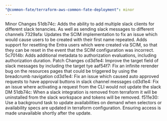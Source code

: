 ```yaml
---
"@common-fate/terraform-aws-common-fate-deployment": minor
---
```


Minor Changes
51db74c: Adds the ability to add multiple slack clients for different slack tenancies. As well as sending slack messages to different channels
7329afa: Updates the SCIM implementation to fix an issue which would cause users to be created with their first name repeated.
Adds support for resetting the Entra users which were created via SCIM, so that they can be reset in the event that the SCIM configuration was incorrect.
5c7014b: Adds additional metadata to authorization evaluations, including authorization duration.
Patch Changes
cd3d1e4: Improve the target field of slack messages by including the target tye
aaf54f7: Fix an infinite rerender bug on the resources pages that could be triggered by using the breadcrumb navigation
cd3d1e4: Fix an issue which caused auto approved requests to have approval buttons in slack channel messages
cd3d1e4: Fix an issue where activating a request from the CLI would not update the slack DM
51db74c: When a slack integration is removed from terraform it will be uninstalled from the slack workspace and tokens will be removed.
f511e30: Use a background task to update availabilities on demand when selectors or availability specs are updated in terraform configuration. Ensuring access is made unavailable shortly after the update.

